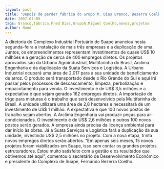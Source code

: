 ```yaml
---
layout: post
title: "Depois de perder fábrica do Grupo M. Dias Branco, Bezerra Coelho anuncia três novos projetos para Suape"
date: 2007-07-09
tags: Branco,fábrica,Fred Dias,GrupoA,Miguel Coelho,novos,projetos
author: None
---
```

A diretoria do Complexo Industrial Portu&aacute;rio de Suape anunciou nesta segunda-feira a instala&ccedil;&atilde;o de mais tr&ecirc;s empresas e a duplica&ccedil;&atilde;o de uma. Juntos, os empreendimentos representam investimentos de quase US$ 10 milh&otilde;es e a gera&ccedil;&atilde;o de cerca de 400 empregos diretos. 
Os projetos aprovados s&atilde;o da Urbano Agroindustrial, Multifarinha do Brasil, Arclima Engenharia e da duplica&ccedil;&atilde;o da Suata Servi&ccedil;os e Log&iacute;stica.
A Urbano Industrial ocupar&aacute; uma &aacute;rea de 2,017 para a sua unidade de beneficiamento de arroz. O produto ser&aacute; transportado desde o Rio Grande do Sul e aqui ir&aacute; passar pelos processos de descascamento, limpeza, perboliza&ccedil;&atilde;o e empacotamento para venda. O investimento &eacute; de US$ 3,5 milh&otilde;es e a expectativa &eacute; que sejam gerados 162 empregos diretos. 
A importa&ccedil;&atilde;o de trigo para misturas &eacute; o trabalho que ser&aacute; desenvolvido pela Multifarinha do Brasil. A unidade utilizar&aacute; uma &aacute;rea de 2,8 hectares e necessitar&aacute; de um investimento de US$ 1 milh&atilde;o. A expectativa &eacute; que 100 novos postos de trabalho sejam abertos.
A Arclima Engenharia vai produzir pe&ccedil;as para ar-condicionados. O investimento &eacute; de US$ 2,6 milh&otilde;es e outros 100 novos postos ser&atilde;o gerados. A empresa ainda precisa da licen&ccedil;a ambiental para dar in&iacute;cio &agrave;s obras.
J&aacute; a Suata Servi&ccedil;os e Log&iacute;stica far&aacute; a duplica&ccedil;&atilde;o da sua unidade, investindo US$ 2,5 milh&otilde;es no projeto. Com a nova etapa, trinta novos empregos diretos ser&atilde;o abertos.
&ldquo;Em apenas seis meses, 15 novos projetos foram viabilizados em Suape, isso sem contar os grandes projetos estruturadores. Estou muito satisfeito com a gest&atilde;o e os resultados que obtivemos at&eacute; aqui&rdquo;, comentou o secret&aacute;rio de Desenvolvimento Econ&ocirc;mico e presidente do Complexo de Suape, Fernando Bezerra Coelho.
&nbsp; 